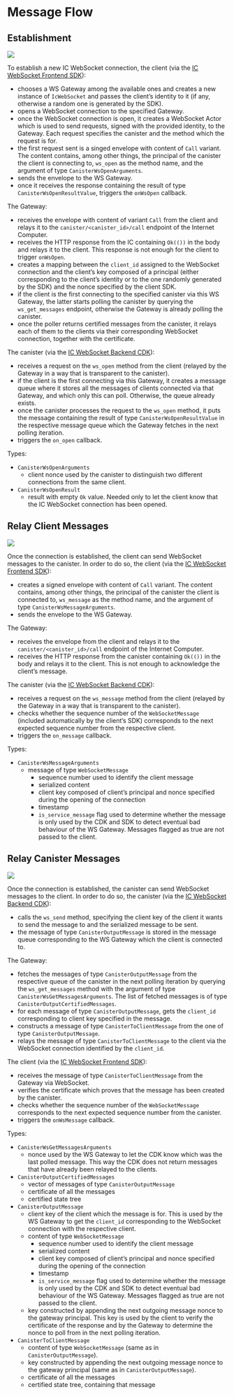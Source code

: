 # Message Flow

## Establishment

![](./images/establishment.png)

To establish a new IC WebSocket connection, the client (via the [IC WebSocket Frontend SDK](https://github.com/omnia-network/ic-websocket-sdk-js)):

-   chooses a WS Gateway among the available ones and creates a new instance of `IcWebSocket` and passes the client’s identity to it (if any, otherwise a random one is generated by the SDK).
-   opens a WebSocket connection to the specified Gateway.
-   once the WebSocket connection is open, it creates a WebSocket Actor which is used to send requests, signed with the provided identity, to the Gateway. Each request specifies the canister and the method which the request is for.
-   the first request sent is a singed envelope with content of `Call` variant. The content contains, among other things, the principal of the canister the client is connecting to, `ws_open` as the method name, and the argument of type `CanisterWsOpenArguments`.
-   sends the envelope to the WS Gateway.
-   once it receives the response containing the result of type `CanisterWsOpenResultValue`, triggers the `onWsOpen` callback.

The Gateway:

-   receives the envelope with content of variant `Call` from the client and relays it to the `canister/<canister_id>/call` endpoint of the Internet Computer.
-   receives the HTTP response from the IC containing `Ok(())` in the body and relays it to the client. This response is not enough for the client to trigger `onWsOpen`.
-   creates a mapping between the `client_id` assigned to the WebSocket connection and the client’s key composed of a principal (either corresponding to the client’s identity or to the one randomly generated by the SDK) and the nonce specified by the client SDK.
-   if the client is the first connecting to the specified canister via this WS Gateway, the latter starts polling the canister by querying the `ws_get_messages` endpoint, otherwise the Gateway is already polling the canister.
-   once the poller returns certified messages from the canister, it relays each of them to the clients via their corresponding WebSocket connection, together with the certificate.

The canister (via the [IC WebSocket Backend CDK](https://github.com/omnia-network/ic-websocket-cdk-rs)):

-   receives a request on the `ws_open` method from the client (relayed by the Gateway in a way that is transparent to the canister).
-   if the client is the first connecting via this Gateway, it creates a message queue where it stores all the messages of clients connected via that Gateway, and which only this can poll. Otherwise, the queue already exists.
-   once the canister processes the request to the `ws_open` method, it puts the message containing the result of type `CanisterWsOpenResultValue` in the respective message queue which the Gateway fetches in the next polling iteration.
-   triggers the `on_open` callback.

Types:

-   `CanisterWsOpenArguments`
    -   client nonce used by the canister to distinguish two different connections from the same client.
-   `CanisterWsOpenResult`
    -   result with empty `Ok` value. Needed only to let the client know that the IC WebSocket connection has been opened.

## Relay Client Messages

![](./images/client_message.png)

Once the connection is established, the client can send WebSocket messages to the canister. In order to do so, the client (via the [IC WebSocket Frontend SDK](https://github.com/omnia-network/ic-websocket-sdk-js)):

-   creates a signed envelope with content of `Call` variant. The content contains, among other things, the principal of the canister the client is connected to, `ws_message` as the method name, and the argument of type `CanisterWsMessageArguments`.
-   sends the envelope to the WS Gateway.

The Gateway:

-   receives the envelope from the client and relays it to the `canister/<canister_id>/call` endpoint of the Internet Computer.
-   receives the HTTP response from the canister containing `Ok(())` in the body and relays it to the client. This is not enough to acknowledge the client’s message.

The canister (via the [IC WebSocket Backend CDK](https://github.com/omnia-network/ic-websocket-cdk-rs)):

-   receives a request on the `ws_message` method from the client (relayed by the Gateway in a way that is transparent to the canister).
-   checks whether the sequence number of the `WebSocketMessage` (included automatically by the client’s SDK) corresponds to the next expected sequence number from the respective client.
-   triggers the `on_message` callback.

Types:

-   `CanisterWsMessageArguments`
    -   message of type `WebSocketMessage`
        -   sequence number used to identify the client message
        -   serialized content
        -   client key composed of client’s principal and nonce specified during the opening of the connection
        -   timestamp
        -   `is_service_message` flag used to determine whether the message is only used by the CDK and SDK to detect eventual bad behaviour of the WS Gateway. Messages flagged as true are not passed to the client.

## Relay Canister Messages

![](./images/canister_message.png)

Once the connection is established, the canister can send WebSocket messages to the client. In order to do so, the canister (via the [IC WebSocket Backend CDK](https://github.com/omnia-network/ic-websocket-cdk-rs)):

-   calls the `ws_send` method, specifying the client key of the client it wants to send the message to and the serialized message to be sent.
-   the message of type `CanisterOutputMessage` is stored in the message queue corresponding to the WS Gateway which the client is connected to.

The Gateway:

-   fetches the messages of type `CanisterOutputMessage` from the respective queue of the canister in the next polling iteration by querying the `ws_get_messages` method with the argument of type `CanisterWsGetMessagesArguments`. The list of fetched messages is of type `CanisterOutputCertifiedMessages`.
-   for each message of type `CanisterOutputMessage`, gets the `client_id` corresponding to client key specified in the message.
-   constructs a message of type `CanisterToClientMessage` from the one of type `CanisterOutputMessage`.
-   relays the message of type `CanisterToClientMessage` to the client via the WebSocket connection identified by the `client_id`.

The client (via the [IC WebSocket Frontend SDK](https://github.com/omnia-network/ic-websocket-sdk-js)):

-   receives the message of type `CanisterToClientMessage` from the Gateway via WebSocket.
-   verifies the certificate which proves that the message has been created by the canister.
-   checks whether the sequence number of the `WebSocketMessage` corresponds to the next expected sequence number from the canister.
-   triggers the `onWsMessage` callback.

Types:

-   `CanisterWsGetMessagesArguments`
    -   nonce used by the WS Gateway to let the CDK know which was the last polled message. This way the CDK does not return messages that have already been relayed to the clients.
-   `CanisterOutputCertifiedMessages`
    -   vector of messages of type `CanisterOutputMessage`
    -   certificate of all the messages
    -   certified state tree
-   `CanisterOutputMessage`
    -   client key of the client which the message is for. This is used by the WS Gateway to get the `client_id` corresponding to the WebSocket connection with the respective client.
    -   content of type `WebSocketMessage`
        -   sequence number used to identify the client message
        -   serialized content
        -   client key composed of client’s principal and nonce specified during the opening of the connection
        -   timestamp
        -   `is_service_message` flag used to determine whether the message is only used by the CDK and SDK to detect eventual bad behaviour of the WS Gateway. Messages flagged as true are not passed to the client.
    -   key constructed by appending the next outgoing message nonce to the gateway principal. This key is used by the client to verify the certificate of the response and by the Gateway to determine the nonce to poll from in the next polling iteration.
-   `CanisterToClientMessage`
    -   content of type `WebSocketMessage` (same as in `CanisterOutputMessage`).
    -   key constructed by appending the next outgoing message nonce to the gateway principal (same as in `CanisterOutputMessage`).
    -   certificate of all the messages
    -   certified state tree, containing that message
